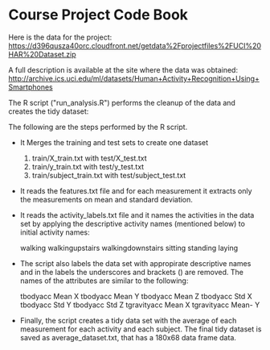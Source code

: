 Course Project Code Book
========================

Here is the data for the project: https://d396qusza40orc.cloudfront.net/getdata%2Fprojectfiles%2FUCI%20HAR%20Dataset.zip

A full description is available at the site where the data was obtained: http://archive.ics.uci.edu/ml/datasets/Human+Activity+Recognition+Using+Smartphones

The R script ("run_analysis.R") performs the cleanup of the data and creates the tidy dataset:

The following are the steps performed by the R script.

* It Merges the training and test sets to create one dataset 
  1. train/X_train.txt with test/X_test.txt
  2. train/y_train.txt with test/y_test.txt
  3. train/subject_train.txt with test/subject_test.txt

* It reads the features.txt file and for each measurement it extracts only the measurements on mean and standard deviation. 

* It reads the activity_labels.txt file and it names the activities in the data set by applying the descriptive activity names (mentioned below) to initial activity names:

  walking
  walkingupstairs
  walkingdownstairs
  sitting
  standing
  laying

* The script also labels the data set with appropirate descriptive names and in the labels the underscores and brackets () are removed. The names of the attributes are similar to the following:

  tbodyacc Mean X 
  tbodyacc Mean Y 
  tbodyacc Mean Z 
  tbodyacc Std X
  tbodyacc Std Y 
  tbodyacc Std Z 
  tgravityacc Mean X 
  tgravityacc Mean- Y

* Finally, the script creates a tidy data set with the average of each measurement for each activity and each subject. The final tidy dataset is saved as average_dataset.txt, that has a 180x68 data frame data.

